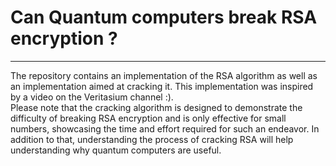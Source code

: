 # Can Quantum computers break RSA encryption ?
----------------------------------------------

The repository contains an implementation of the RSA algorithm as well as an implementation aimed at cracking it. This implementation was inspired by a video on the Veritasium channel :).
<br />
Please note that the cracking algorithm is designed to demonstrate the difficulty of breaking RSA encryption and is only effective for small numbers, showcasing the time and effort required for such an endeavor. In addition to that, understanding the process of cracking RSA will help understanding why quantum computers are useful.

